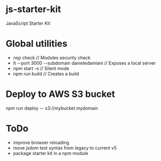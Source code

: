 # js-starter-kit
JavaScript Starter Kit

# Global utilities
  - nsp check // Modules security check
  - lt --port 3000 --subdomain danieledamiani // Exposes a local server
  - npm start -s // Silent mode
  - npm run build // Creates a build

# Deploy to AWS S3 bucket
  npm run deploy -- s3://mybucket.mydomain

# ToDo
  - improve browser reloading
  - move jsdom test syntax from legacy to current v5
  - package starter kit in a npm module
